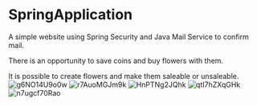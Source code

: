 # SpringApplication

A simple website using Spring Security and Java Mail Service to confirm mail.

There is an opportunity to save coins and buy flowers with them.

It is possible to create flowers and make them saleable or unsaleable.
![g6NO14U9o0w](https://user-images.githubusercontent.com/89139747/181699498-c3d8975b-ffd6-4ee1-a9ca-c2b3d82c5435.jpg)
![r7AuoMGJm9k](https://user-images.githubusercontent.com/89139747/181699491-0014ffe5-1ab6-4611-9530-144a1f772256.jpg)
![HnPTNg2JQhk](https://user-images.githubusercontent.com/89139747/181699501-9191242e-e49d-46dc-a36a-958e23b91f89.jpg)
![qtI7hZXqGHk](https://user-images.githubusercontent.com/89139747/181699506-8fe8303e-b8d4-4d9a-8adb-740c8ebdedb2.jpg)
![n7ugcf70Rao](https://user-images.githubusercontent.com/89139747/181699513-c543d3ca-4145-498a-824d-7610a153442e.jpg)

